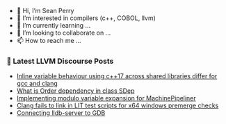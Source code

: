 - 👋 Hi, I’m Sean Perry
- 👀 I’m interested in compilers (c++, COBOL, llvm)
- 🌱 I’m currently learning ...
- 💞️ I’m looking to collaborate on ...
- 📫 How to reach me ...

<!---
s66perry/s66perry is a ✨ special ✨ repository because its `README.md` (this file) appears on your GitHub profile.
You can click the Preview link to take a look at your changes.
--->
### 📕 Latest LLVM Discourse Posts

<!-- DISCOURSE-LLVM:START -->
- [Inline variable behaviour using c++17 across shared libraries differ for gcc and clang](https://discourse.llvm.org/t/inline-variable-behaviour-using-c-17-across-shared-libraries-differ-for-gcc-and-clang/72009#post_1)
- [What is Order dependency in class SDep](https://discourse.llvm.org/t/what-is-order-dependency-in-class-sdep/72007#post_1)
- [Implementing modulo variable expansion for MachinePipeliner](https://discourse.llvm.org/t/implementing-modulo-variable-expansion-for-machinepipeliner/71748#post_3)
- [Clang fails to link in LIT test scripts for x64 windows premerge checks](https://discourse.llvm.org/t/clang-fails-to-link-in-lit-test-scripts-for-x64-windows-premerge-checks/72004#post_1)
- [Connecting lldb-server to GDB](https://discourse.llvm.org/t/connecting-lldb-server-to-gdb/71145#post_5)
<!-- DISCOURSE-LLVM:END -->
